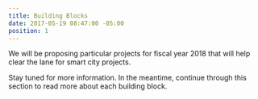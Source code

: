 ```yaml
---
title: Building Blocks
date: 2017-05-19 08:47:00 -05:00
position: 1
---
```


We will be proposing particular projects for fiscal year 2018 that will help clear the lane for smart city projects. 

Stay tuned for more information. In the meantime, continue through this section to read more about each building block.